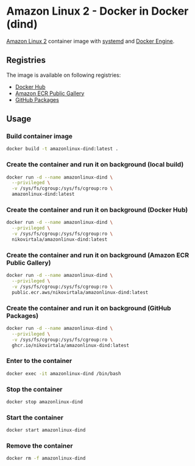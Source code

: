 # Amazon Linux 2 - Docker in Docker (dind)

[Amazon Linux 2](https://aws.amazon.com/amazon-linux-2/) container image with [systemd](https://systemd.io) and [Docker Engine](https://www.docker.com/products/container-runtime).

## Registries

The image is available on following registries:

- [Docker Hub](https://hub.docker.com/repository/docker/nikovirtala/amazonlinux-dind)
- [Amazon ECR Public Gallery](https://gallery.ecr.aws/nikovirtala/amazonlinux-dind)
- [GitHub Packages](https://github.com/users/nikovirtala/packages/container/package/amazonlinux-dind)

## Usage

### Build container image

```sh
docker build -t amazonlinux-dind:latest .
```

### Create the container and run it on background (local build)

```sh
docker run -d --name amazonlinux-dind \
  --privileged \
  -v /sys/fs/cgroup:/sys/fs/cgroup:ro \
  amazonlinux-dind:latest
```

### Create the container and run it on background (Docker Hub)

```sh
docker run -d --name amazonlinux-dind \
  --privileged \
  -v /sys/fs/cgroup:/sys/fs/cgroup:ro \
  nikovirtala/amazonlinux-dind:latest
```

### Create the container and run it on background (Amazon ECR Public Gallery)

```sh
docker run -d --name amazonlinux-dind \
  --privileged \
  -v /sys/fs/cgroup:/sys/fs/cgroup:ro \
  public.ecr.aws/nikovirtala/amazonlinux-dind:latest
```

### Create the container and run it on background (GitHub Packages)

```sh
docker run -d --name amazonlinux-dind \
  --privileged \
  -v /sys/fs/cgroup:/sys/fs/cgroup:ro \
  ghcr.io/nikovirtala/amazonlinux-dind:latest
```

### Enter to the container

```sh
docker exec -it amazonlinux-dind /bin/bash
```

### Stop the container

```sh
docker stop amazonlinux-dind
```

### Start the container

```sh
docker start amazonlinux-dind
```

### Remove the container

```sh
docker rm -f amazonlinux-dind
```
